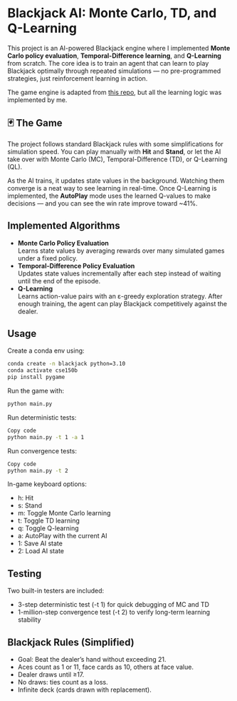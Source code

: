 # Blackjack AI: Monte Carlo, TD, and Q-Learning

This project is an AI-powered Blackjack engine where I implemented **Monte Carlo policy evaluation**, **Temporal-Difference learning**, and **Q-Learning** from scratch. The core idea is to train an agent that can learn to play Blackjack optimally through repeated simulations — no pre-programmed strategies, just reinforcement learning in action.  

The game engine is adapted from [this repo](https://github.com/ServePeak/Blackjack-Python/blob/master/blackjack.py), but all the learning logic was implemented by me.  

## 🃏 The Game
The project follows standard Blackjack rules with some simplifications for simulation speed. You can play manually with **Hit** and **Stand**, or let the AI take over with Monte Carlo (MC), Temporal-Difference (TD), or Q-Learning (QL).  

As the AI trains, it updates state values in the background. Watching them converge is a neat way to see learning in real-time. Once Q-Learning is implemented, the **AutoPlay** mode uses the learned Q-values to make decisions — and you can see the win rate improve toward ~41%.  

## Implemented Algorithms
- **Monte Carlo Policy Evaluation**  
  Learns state values by averaging rewards over many simulated games under a fixed policy.  
- **Temporal-Difference Policy Evaluation**  
  Updates state values incrementally after each step instead of waiting until the end of the episode.  
- **Q-Learning**  
  Learns action-value pairs with an ε-greedy exploration strategy. After enough training, the agent can play Blackjack competitively against the dealer.  

## Usage
Create a conda env using:
```bash
conda create -n blackjack python=3.10
conda activate cse150b
pip install pygame
```
Run the game with:
```bash
python main.py
```
Run deterministic tests:

```bash
Copy code
python main.py -t 1 -a 1
```
Run convergence tests:

```bash
Copy code
python main.py -t 2
```
In-game keyboard options:
- h: Hit
- s: Stand
- m: Toggle Monte Carlo learning
- t: Toggle TD learning
- q: Toggle Q-learning
- a: AutoPlay with the current AI
- 1: Save AI state
- 2: Load AI state

## Testing
Two built-in testers are included:
- 3-step deterministic test (-t 1) for quick debugging of MC and TD
- 1-million-step convergence test (-t 2) to verify long-term learning stability

## Blackjack Rules (Simplified)
- Goal: Beat the dealer’s hand without exceeding 21.
- Aces count as 1 or 11, face cards as 10, others at face value.
- Dealer draws until ≥17.
- No draws: ties count as a loss.
- Infinite deck (cards drawn with replacement).